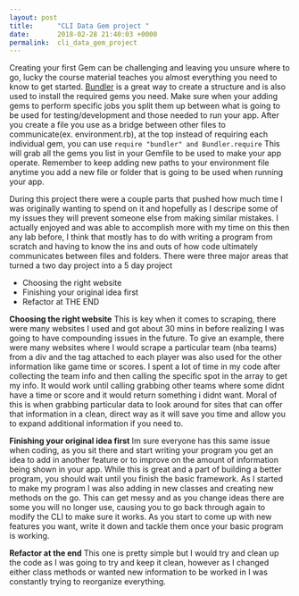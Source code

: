 ```yaml
---
layout: post
title:      "CLI Data Gem project "
date:       2018-02-28 21:40:03 +0000
permalink:  cli_data_gem_project
---
```


Creating your first Gem can be challenging and leaving you unsure where to go, lucky the course material teaches you almost everything you need to know to get started. [Bundler](http://http://bundler.io/v1.16/#getting-started) is a great way to create a structure and is also used to install the required gems you need.  Make sure when your adding gems to perform specific jobs you split them up between what is going to be used for testing/development and those needed to run your app. After you create a file you use as a bridge between other files to communicate(ex. environment.rb), at the top instead of requiring each individual gem, you can use `require "bundler" and
Bundler.require` This will grab all the gems you list in your Gemfile to be used to make your app operate. Remember to keep adding new paths to your environment file anytime you add a new file or folder that is going to be used when running your app.

During this project there were a couple parts that pushed how much time I was originally wanting to spend on it and hopefully as I descripe some of my issues they will prevent someone else from making similar mistakes.  I actually enjoyed and was able to accomplish more with my time on this then any lab before, I think that mostly has to do with writing a program from scratch and having to know the ins and outs of how code ultimately communicates between files and folders. There were  three major areas that turned a two day project into a 5 day project

* Choosing the right website
* Finishing your original idea first
* Refactor at THE END

**Choosing the right website**
This is key when it comes to scraping, there were many websites I used and got about 30 mins in before realizing I was going to have compounding issues in the future. To give an example, there were many websites where I would scrape a particular team (nba teams) from a div and the tag attached to each player was also used for the other information like game time or scores. I spent a lot of time in my code after collecting the team info and then calling the specific spot in the array to get my info. It would work until calling grabbing other teams where some didnt have a time or score and it would return something i didnt want. Moral of this is when grabbing particular data to look around for sites that can offer that information in a clean, direct way as it will save you time and allow you to expand additional information if you need to.

**Finishing your original idea first**
Im sure everyone has this same issue when coding, as you sit there and start writing your program you get an idea to add in another feature or to improve on the amount of information being shown in your app. While this is great and a part of building a better program, you should wait until you finish the basic framework. As I started to make my program I was also adding in new classes and creating new methods on the go. This can get messy and as you change ideas there are some you will no longer use, causing you to go back through again to modify the CLI to make sure it works. As you start to come up with new features you want, write it down and tackle them once your basic program is working. 

**Refactor at the end**
This one is pretty simple but I would try and clean up the code as I was going to try and keep it clean, however as I changed either class methods or wanted new information to be worked in I was constantly trying to reorganize everything. 






